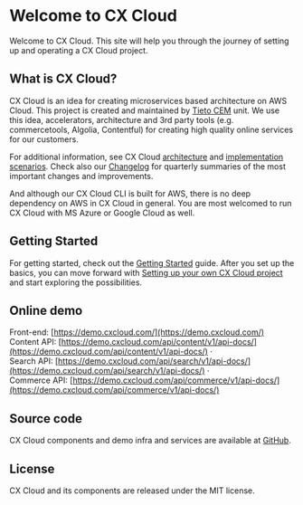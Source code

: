 # Welcome to CX Cloud

Welcome to CX Cloud. This site will help you through the journey of setting up and operating a CX Cloud project.

## What is CX Cloud?

CX Cloud is an idea for creating microservices based architecture on AWS Cloud. This project is created and maintained by [Tieto CEM](https://www.tieto.com/cem) unit. We use this idea, accelerators, architecture and 3rd party tools \(e.g. commercetools, Algolia, Contentful\) for creating high quality online services for our customers.

For additional information, see CX Cloud [architecture](architecture-overview.md) and [implementation scenarios](how_to_use.md). Check also our [Changelog](further-development/changelog.md) for quarterly summaries of the most important changes and improvements.

And although our CX Cloud CLI is built for AWS, there is no deep dependency on AWS in CX Cloud in general. You are most welcomed to run CX Cloud with MS Azure or Google Cloud as well.

## Getting Started

For getting started, check out the [Getting Started]() guide. After you set up the basics, you can move forward with [Setting up your own CX Cloud project]() and start exploring the possibilities.

## Online demo

Front-end: [https://demo.cxcloud.com/](https://demo.cxcloud.com/)  
Content API: [https://demo.cxcloud.com/api/content/v1/api-docs/](https://demo.cxcloud.com/api/content/v1/api-docs/) ·  
Search API: [https://demo.cxcloud.com/api/search/v1/api-docs/](https://demo.cxcloud.com/api/search/v1/api-docs/) ·  
Commerce API: [https://demo.cxcloud.com/api/commerce/v1/api-docs/](https://demo.cxcloud.com/api/commerce/v1/api-docs/)

## Source code

CX Cloud components and demo infra and services are available at [GitHub](https://github.com/cxcloud).

## License

CX Cloud and its components are released under the MIT license.

